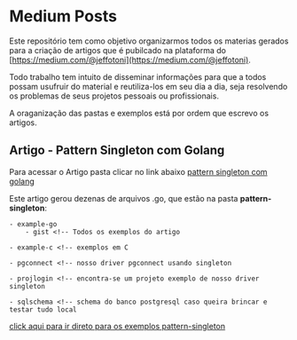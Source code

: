 # Medium Posts

Este repositório tem como objetivo organizarmos todos os materias gerados para a criação de artigos que é pubilcado na plataforma do [https://medium.com/@jeffotoni](https://medium.com/@jeffotoni).

Todo trabalho tem intuito de disseminar informações para que a todos possam usufruir do material e reutiliza-los em seu dia a dia, seja resolvendo os problemas de seus projetos pessoais ou profissionais.

A oraganização das pastas e exemplos está por ordem que escrevo os artigos.

## Artigo - Pattern Singleton com Golang

Para acessar o Artigo pasta clicar no link abaixo
[pattern singleton com golang](https://medium.com/golang-issue/pattern-singleton-com-golang-issue-1-938d1debe626)

Este artigo gerou dezenas de arquivos .go, que estão na pasta **pattern-singleton**:
	
	- example-go 
		- gist <!-- Todos os exemplos do artigo

	- example-c <!-- exemplos em C

	- pgconnect <!-- nosso driver pgconnect usando singleton

	- projlogin <!-- encontra-se um projeto exemplo de nosso driver singleton

	- sqlschema <!-- schema do banco postgresql caso queira brincar e testar tudo local


[click aqui para ir direto para os exemplos pattern-singleton](https://github.com/jeffotoni/medium-posts/tree/master/pattern-singleton)